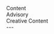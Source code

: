 <!-- .slide: data-background-color="red" -->
<div class="content-warning">
  <div>Content</div>
  <div>Advisory</div>
  <div>Creative Content</div>
</div>
---
<!-- End Slide -->
